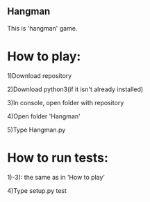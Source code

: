 ## Hangman
This is 'hangman' game.

# How to play:
 
1)Download repository

2)Download python3(if it isn't already installed)

3)In console, open folder with repository

4)Open folder 'Hangman'

5)Type Hangman.py


# How to run tests:
 
1)-3): the same as in 'How to play'

4)Type setup.py test
